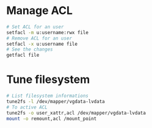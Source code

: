 Manage ACL
==========

``` bash
# Set ACL for an user
setfacl -m u:username:rwx file
# Remove ACL for an user
setfacl -x u:username file
# See the changes
getfacl file
```

Tune filesystem
===============

``` bash
# List filesystem informations
tune2fs -l /dev/mapper/vgdata-lvdata
# To active ACL
tune2fs -o user_xattr,acl /dev/mapper/vgdata-lvdata
mount -o remount,acl /mount_point
```
